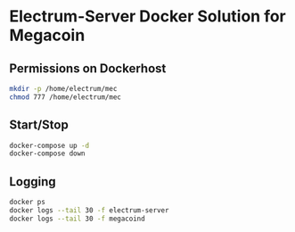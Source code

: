 # Electrum-Server Docker Solution for Megacoin

## Permissions on Dockerhost

```sh
mkdir -p /home/electrum/mec
chmod 777 /home/electrum/mec
```

## Start/Stop
```sh
docker-compose up -d
docker-compose down
```

## Logging
```sh
docker ps
docker logs --tail 30 -f electrum-server
docker logs --tail 30 -f megacoind
```
